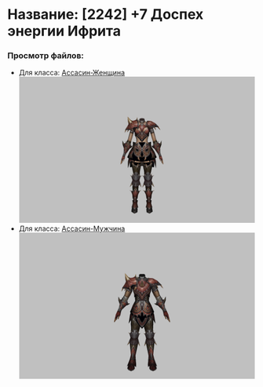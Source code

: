 # Название: [2242] +7 Доспех энергии Ифрита

### Просмотр файлов:
- Для класса: [Ассасин-Женщина](Ассасин-Женщина)
![p070020.png](Ассасин-Женщина/p070020.png)
- Для класса: [Ассасин-Мужчина](Ассасин-Мужчина)
![p060020.png](Ассасин-Мужчина/p060020.png)
